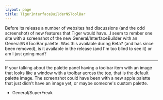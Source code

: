```yaml
---
layout: page
title: TigerInterfaceBuilderNSToolBar
---
```


Before its release a number of websites had discussions (and the odd screenshot) of new features that Tiger would have...I seem to rember one site with a screenshot of the new General/InterfaceBuilder with an General/NSToolBar palette. Was this available during Beta? (and has since been removed), is it available in the release (and I'm too blind to see it) or am I just going mad?

----

If your talking about the palette panel having a toolbar item with an image that looks like a window with a toolbar across the top, that is the default palette image. The screenshot could have been with a new apple palette that just didn't have an image yet, or maybe someone's custom palette.

- General/SuperFreak
